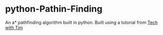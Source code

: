 # python-Pathin-Finding
An a* pathfinding algorithm built in python. 
Built using a tutorial from [Tech with Tim](https://www.youtube.com/c/techwithtim)